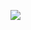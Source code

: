 ![](https://github.com/iot-lnu/applied-iot/blob/master/sensor-examples/Grove%20Oled%201%222%20display%20128x128/connection/oled%20ssd1327_bb.png)
